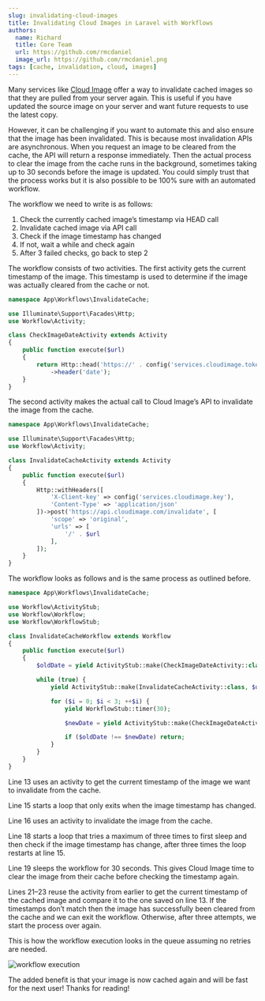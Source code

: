 ```yaml
---
slug: invalidating-cloud-images
title: Invalidating Cloud Images in Laravel with Workflows
authors:
  name: Richard
  title: Core Team
  url: https://github.com/rmcdaniel
  image_url: https://github.com/rmcdaniel.png
tags: [cache, invalidation, cloud, images]
---
```


Many services like [Cloud Image](https://docs.cloudimage.io/go/cloudimage-documentation-v7/en/caching-acceleration/invalidation-api) offer a way to invalidate cached images so that they are pulled from your server again. This is useful if you have updated the source image on your server and want future requests to use the latest copy.

However, it can be challenging if you want to automate this and also ensure that the image has been invalidated. This is because most invalidation APIs are asynchronous. When you request an image to be cleared from the cache, the API will return a response immediately. Then the actual process to clear the image from the cache runs in the background, sometimes taking up to 30 seconds before the image is updated. You could simply trust that the process works but it is also possible to be 100% sure with an automated workflow.

The workflow we need to write is as follows:

1.  Check the currently cached image’s timestamp via HEAD call
2.  Invalidate cached image via API call
3.  Check if the image timestamp has changed
4.  If not, wait a while and check again
5.  After 3 failed checks, go back to step 2

The workflow consists of two activities. The first activity gets the current timestamp of the image. This timestamp is used to determine if the image was actually cleared from the cache or not.

```php
namespace App\Workflows\InvalidateCache;

use Illuminate\Support\Facades\Http;
use Workflow\Activity;

class CheckImageDateActivity extends Activity
{
    public function execute($url)
    {
        return Http::head('https://' . config('services.cloudimage.token') . '.cloudimg.io/' . $url)
            ->header('date');
    }
}
```

The second activity makes the actual call to Cloud Image’s API to invalidate the image from the cache.

```php
namespace App\Workflows\InvalidateCache;

use Illuminate\Support\Facades\Http;
use Workflow\Activity;

class InvalidateCacheActivity extends Activity
{
    public function execute($url)
    {
        Http::withHeaders([
            'X-Client-key' => config('services.cloudimage.key'),
            'Content-Type' => 'application/json'
        ])->post('https://api.cloudimage.com/invalidate', [
            'scope' => 'original',
            'urls' => [
                '/' . $url
            ],
        ]);
    }
}
```

The workflow looks as follows and is the same process as outlined before.

```php
namespace App\Workflows\InvalidateCache;

use Workflow\ActivityStub;
use Workflow\Workflow;
use Workflow\WorkflowStub;

class InvalidateCacheWorkflow extends Workflow
{
    public function execute($url)
    {
        $oldDate = yield ActivityStub::make(CheckImageDateActivity::class, $url);

        while (true) {
            yield ActivityStub::make(InvalidateCacheActivity::class, $url);

            for ($i = 0; $i < 3; ++$i) { 
                yield WorkflowStub::timer(30);

                $newDate = yield ActivityStub::make(CheckImageDateActivity::class, $url);

                if ($oldDate !== $newDate) return;    
            }
        }
    }
}
```

Line 13 uses an activity to get the current timestamp of the image we want to invalidate from the cache.

Line 15 starts a loop that only exits when the image timestamp has changed.

Line 16 uses an activity to invalidate the image from the cache.

Line 18 starts a loop that tries a maximum of three times to first sleep and then check if the image timestamp has change, after three times the loop restarts at line 15.

Line 19 sleeps the workflow for 30 seconds. This gives Cloud Image time to clear the image from their cache before checking the timestamp again.

Lines 21–23 reuse the activity from earlier to get the current timestamp of the cached image and compare it to the one saved on line 13. If the timestamps don’t match then the image has successfully been cleared from the cache and we can exit the workflow. Otherwise, after three attempts, we start the process over again.

This is how the workflow execution looks in the queue assuming no retries are needed.

![workflow execution](https://miro.medium.com/max/1400/1*7psZLD9mKGJnzEw508oIAw.webp)

The added benefit is that your image is now cached again and will be fast for the next user! Thanks for reading!
